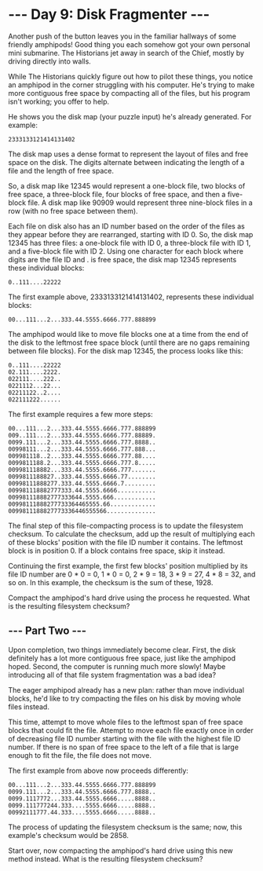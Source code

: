 # --- Day 9: Disk Fragmenter ---

Another push of the button leaves you in the familiar hallways of some friendly
amphipods! Good thing you each somehow got your own personal mini submarine.
The Historians jet away in search of the Chief, mostly by driving directly into
walls.

While The Historians quickly figure out how to pilot these things, you notice
an amphipod in the corner struggling with his computer. He's trying to make
more contiguous free space by compacting all of the files, but his program
isn't working; you offer to help.

He shows you the disk map (your puzzle input) he's already generated. For
example:

```
2333133121414131402
```
The disk map uses a dense format to represent the layout of files and free
space on the disk. The digits alternate between indicating the length of a file
and the length of free space.

So, a disk map like 12345 would represent a one-block file, two blocks of free
space, a three-block file, four blocks of free space, and then a five-block
file. A disk map like 90909 would represent three nine-block files in a row
(with no free space between them).

Each file on disk also has an ID number based on the order of the files as they
appear before they are rearranged, starting with ID 0. So, the disk map 12345
has three files: a one-block file with ID 0, a three-block file with ID 1, and
a five-block file with ID 2. Using one character for each block where digits
are the file ID and . is free space, the disk map 12345 represents these
individual blocks:

```
0..111....22222
```

The first example above, 2333133121414131402, represents these individual
blocks:

```
00...111...2...333.44.5555.6666.777.888899
```

The amphipod would like to move file blocks one at a time from the end of the
disk to the leftmost free space block (until there are no gaps remaining
between file blocks). For the disk map 12345, the process looks like this:

```
0..111....22222
02.111....2222.
022111....222..
0221112...22...
02211122..2....
022111222......
```

The first example requires a few more steps:

```
00...111...2...333.44.5555.6666.777.888899
009..111...2...333.44.5555.6666.777.88889.
0099.111...2...333.44.5555.6666.777.8888..
00998111...2...333.44.5555.6666.777.888...
009981118..2...333.44.5555.6666.777.88....
0099811188.2...333.44.5555.6666.777.8.....
009981118882...333.44.5555.6666.777.......
0099811188827..333.44.5555.6666.77........
00998111888277.333.44.5555.6666.7.........
009981118882777333.44.5555.6666...........
009981118882777333644.5555.666............
00998111888277733364465555.66.............
0099811188827773336446555566..............
```

The final step of this file-compacting process is to update the filesystem
checksum. To calculate the checksum, add up the result of multiplying each of
these blocks' position with the file ID number it contains. The leftmost block
is in position 0. If a block contains free space, skip it instead.

Continuing the first example, the first few blocks' position multiplied by its
file ID number are 0 * 0 = 0, 1 * 0 = 0, 2 * 9 = 18, 3 * 9 = 27, 4 * 8 = 32,
and so on. In this example, the checksum is the sum of these, 1928.

Compact the amphipod's hard drive using the process he requested. What is the
resulting filesystem checksum?

## --- Part Two ---

Upon completion, two things immediately become clear. First, the disk
definitely has a lot more contiguous free space, just like the amphipod hoped.
Second, the computer is running much more slowly! Maybe introducing all of that
file system fragmentation was a bad idea?

The eager amphipod already has a new plan: rather than move individual blocks,
he'd like to try compacting the files on his disk by moving whole files
instead.

This time, attempt to move whole files to the leftmost span of free space
blocks that could fit the file. Attempt to move each file exactly once in order
of decreasing file ID number starting with the file with the highest file ID
number. If there is no span of free space to the left of a file that is large
enough to fit the file, the file does not move.

The first example from above now proceeds differently:

```
00...111...2...333.44.5555.6666.777.888899
0099.111...2...333.44.5555.6666.777.8888..
0099.1117772...333.44.5555.6666.....8888..
0099.111777244.333....5555.6666.....8888..
00992111777.44.333....5555.6666.....8888..
```

The process of updating the filesystem checksum is the same; now, this
example's checksum would be 2858.

Start over, now compacting the amphipod's hard drive using this new method
instead. What is the resulting filesystem checksum?

